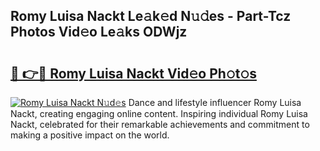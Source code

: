 ## Romy Luisa Nackt Le𝚊k𝚎d N𝚞𝚍es - Part-Tcz Photos Vid𝚎o Le𝚊ks ODWjz

# <h2><a href="http://fb27099.evod.top/?m=Romy+Luisa+Nackt">🔗 👉🔴 Romy Luisa Nackt Vid𝚎o Ph𝚘t𝚘s</a></h2>

[![Romy Luisa Nackt N𝚞d𝚎s](https://i.imgur.com/8V9OHl7.gif)](http://fb27099.evod.top/?m=Romy+Luisa+Nackt)
Dance and lifestyle influencer Romy Luisa Nackt, creating engaging online content. Inspiring individual Romy Luisa Nackt, celebrated for their remarkable achievements and commitment to making a positive impact on the world. 
